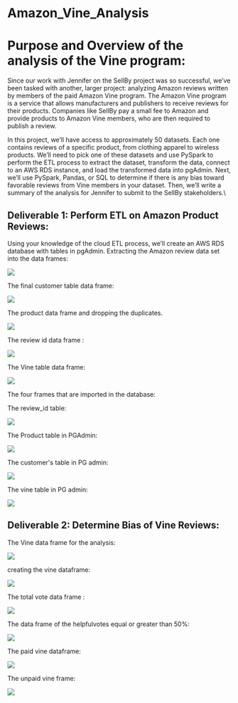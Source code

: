 # Amazon_Vine_Analysis

# Purpose and Overview of the analysis of the Vine program:

Since our work with Jennifer on the SellBy project was so successful, we’ve been tasked with another, larger project: analyzing Amazon reviews written by members of the paid Amazon Vine program. The Amazon Vine program is a service that allows manufacturers and publishers to receive reviews for their products. Companies like SellBy pay a small fee to Amazon and provide products to Amazon Vine members, who are then required to publish a review.

In this project, we’ll have access to approximately 50 datasets. Each one contains reviews of a specific product, from clothing apparel to wireless products. We’ll need to pick one of these datasets and use PySpark to perform the ETL process to extract the dataset, transform the data, connect to an AWS RDS instance, and load the transformed data into pgAdmin. Next, we’ll use PySpark, Pandas, or SQL to determine if there is any bias toward favorable reviews from Vine members in your dataset. Then, we’ll write a summary of the analysis for Jennifer to submit to the SellBy stakeholders.\


## Deliverable 1: Perform ETL on Amazon Product Reviews:


Using your knowledge of the cloud ETL process, we’ll create an AWS RDS database with tables in pgAdmin.
Extracting the Amazon review data set into the data frames:

![](https://github.com/urvish7/Amazon_Vine_Analysis/blob/main/ScreenShots/Dev1/Amazonreviewdataframe.png)


The final customer table data frame:

![](https://github.com/urvish7/Amazon_Vine_Analysis/blob/main/ScreenShots/Dev1/customer_table.png)

The product data frame and dropping the duplicates.

![](https://github.com/urvish7/Amazon_Vine_Analysis/blob/main/ScreenShots/Dev1/Product_id_title.png)

The review id data frame :

![](https://github.com/urvish7/Amazon_Vine_Analysis/blob/main/ScreenShots/Dev1/review_id_table.png)

The Vine table data frame:

![](https://github.com/urvish7/Amazon_Vine_Analysis/blob/main/ScreenShots/Dev1/vine_table.png)

The four frames that are imported in the database:

The review_id table:

![](https://github.com/urvish7/Amazon_Vine_Analysis/blob/main/ScreenShots/Dev1/review_table_pgadmin.png)


The Product table in PGAdmin:

![](https://github.com/urvish7/Amazon_Vine_Analysis/blob/main/ScreenShots/Dev1/product_table_pgadmin.png)


The customer's table in PG admin:

![](https://github.com/urvish7/Amazon_Vine_Analysis/blob/main/ScreenShots/Dev1/customer_table_pgadmin.png)


The vine table in PG admin:

![](https://github.com/urvish7/Amazon_Vine_Analysis/blob/main/ScreenShots/Dev1/vine_table_pgadmin.png)


## Deliverable 2: Determine Bias of Vine Reviews:

The Vine data frame for the analysis: 

![](https://github.com/urvish7/Amazon_Vine_Analysis/blob/main/ScreenShots/Dev2/vine_dataframe.png)

creating the vine dataframe:

![](https://github.com/urvish7/Amazon_Vine_Analysis/blob/main/ScreenShots/Dev2/vine_show.png)

The total vote data frame :

![](https://github.com/urvish7/Amazon_Vine_Analysis/blob/main/ScreenShots/Dev2/votecount.png)

The data frame of the helpfulvotes equal or greater than 50%:

![](https://github.com/urvish7/Amazon_Vine_Analysis/blob/main/ScreenShots/Dev2/helpful_totalvotes.png)

The paid vine dataframe:

![](https://github.com/urvish7/Amazon_Vine_Analysis/blob/main/ScreenShots/Dev2/paid_vine_review.png)

The unpaid vine frame:

![](https://github.com/urvish7/Amazon_Vine_Analysis/blob/main/ScreenShots/Dev2/unpaid_vine_review.png)














